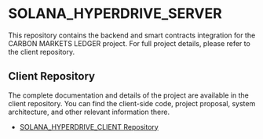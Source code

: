 # SOLANA_HYPERDRIVE_SERVER

This repository contains the backend and smart contracts integration for the CARBON MARKETS LEDGER project. For full project details, please refer to the client repository.

## Client Repository

The complete documentation and details of the project are available in the client repository. You can find the client-side code, project proposal, system architecture, and other relevant information there.

- [SOLANA_HYPERDRIVE_CLIENT Repository](https://github.com/mike-mwangi/SOLANA_HYPERDRIVE_CLIENT)